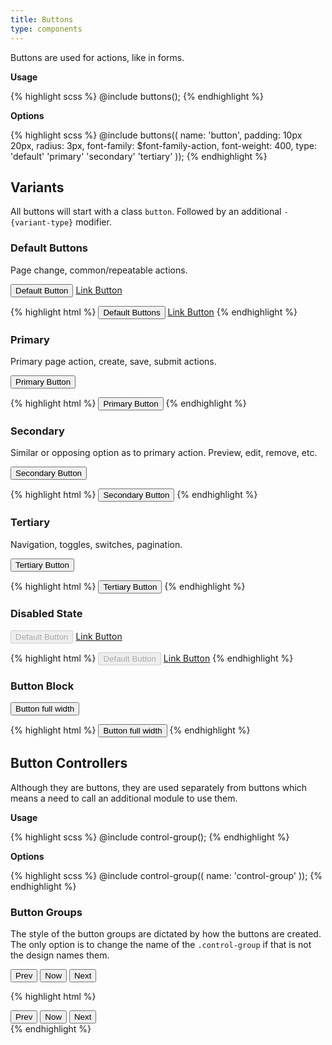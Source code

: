 ```yaml
---
title: Buttons
type: components
---
```


Buttons are used for actions, like in forms.

**Usage**

{% highlight scss %}
@include buttons();
{% endhighlight %}

**Options**

{% highlight scss %}
@include buttons((
  name: 'button',
  padding: 10px 20px,
  radius: 3px,
  font-family: $font-family-action,
  font-weight: 400,
  type: 'default' 'primary' 'secondary' 'tertiary'
));
{% endhighlight %}

## Variants

All buttons will start with a class `button`. Followed by an additional `-{variant-type}` modifier.

### Default Buttons

Page change, common/repeatable actions.

<button type="button" class="button -default">Default Button</button>
<a href="javascript:;" class="button -default">Link Button</a>


{% highlight html %}
<button class="button -default">Default Buttons</button>
<a href="#" class="button -default">Link Button</a>
{% endhighlight %}

### Primary
Primary page action, create, save, submit actions.

<button type="button" class="button -primary">Primary Button</button>

{% highlight html %}
<button type="button" class="button -primary">Primary Button</button>
{% endhighlight %}

### Secondary
Similar or opposing option as to primary action. Preview, edit, remove, etc.

<button type="button" class="button -secondary">Secondary Button</button>

{% highlight html %}
<button type="button" class="button -secondary">Secondary Button</button>
{% endhighlight %}

### Tertiary
Navigation, toggles, switches, pagination.

<button type="button" class="button -tertiary">Tertiary Button</button>

{% highlight html %}
<button type="button" class="button -tertiary">Tertiary Button</button>
{% endhighlight %}

### Disabled State

<button type="button" class="button -default" disabled>Default Button</button>
<a href="javascript:;" class="button -default -is-disabled">Link Button</a>

{% highlight html %}
<button type="button" class="button -default" disabled>Default Button</button>
<a href="javascript:;" class="button -default -is-disabled">Link Button</a>
{% endhighlight %}

### Button Block

<button type="button" class="button -default -full">Button full width</button>

{% highlight html %}
<button type="button" class="button -default -full">Button full width</button>
{% endhighlight %}

## Button Controllers

Although they are buttons, they are used separately from buttons which means a need to call an additional module to use them.

**Usage**

{% highlight scss %}
@include control-group();
{% endhighlight %}

**Options**

{% highlight scss %}
@include control-group((
  name: 'control-group'
));
{% endhighlight %}

### Button Groups

The style of the button groups are dictated by how the buttons are created. The only option is to change the name of the `.control-group` if that is not the design names them.

<section class="control-group">
  <button class="button -tertiary">Prev</button>
  <button class="button -tertiary">Now</button>
  <button class="button -tertiary">Next</button>
</section>

{% highlight html %}
<section class="control-group">
  <button class="button -tertiary">Prev</button>
  <button class="button -tertiary">Now</button>
  <button class="button -tertiary">Next</button>
</section>
{% endhighlight %}
